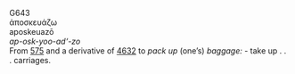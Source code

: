 <body>
  <p>G643<br>  ἀποσκευάζω  <br> aposkeuazō  <br><i>ap-osk-yoo-ad‘-zo </i><br>From <a href="g0575.htm">575</a> and a derivative of <a href="g4632.htm">4632</a>  to <i>pack</i> <i>up</i> (one’s) <i>baggage:</i> - take up . . . carriages.<br></p>
 </body>